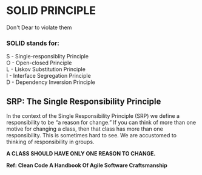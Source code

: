 <h1>SOLID PRINCIPLE</h1>
Don't Dear to violate them 

<h3>SOLID stands for:</h3>
S - Single-responsiblity Principle<br>
O - Open-closed Principle<br>
L - Liskov Substitution Principle<br>
I - Interface Segregation Principle<br>
D - Dependency Inversion Principle<br>

<h2>SRP: The Single Responsibility Principle</h2>
<p>In the context of the Single Responsibility Principle (SRP) we define a responsibility to be
“a reason for change.” If you can think of more than one motive for changing a class, then
that class has more than one responsibility. This is sometimes hard to see. We are accustomed to thinking of responsibility in groups.</p>
<b>A CLASS SHOULD HAVE ONLY ONE REASON TO CHANGE.</b><br>






















<strong>Ref: Clean Code A Handbook Of Agile Software Craftsmanship</strong>

